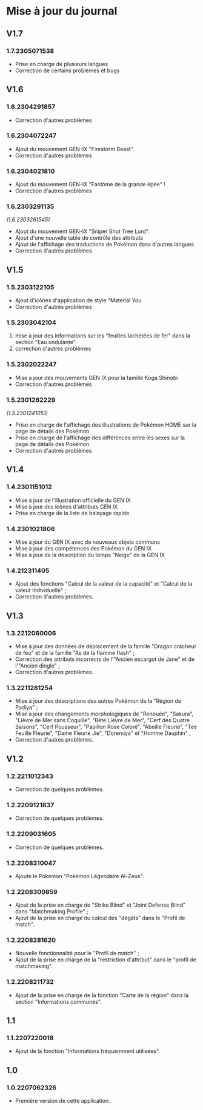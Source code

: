 # Mise à jour du journal
## V1.7
### 1.7.2305071538
- Prise en charge de plusieurs langues
- Correction de certains problèmes et bugs
## V1.6
### 1.6.2304291857
- Correction d'autres problèmes
### 1.6.2304072247
- Ajout du mouvement GEN-IX "Firestorm Beast".
- Correction d'autres problèmes
### 1.6.2304021810
- Ajout du mouvement GEN-IX "Fantôme de la grande épée" !
- Correction d'autres problèmes
### 1.6.2303291135
_(1.6.2303261545)_
- Ajout du mouvement GEN-IX "Sniper Shot Tree Lord".
- Ajout d'une nouvelle table de contrôle des attributs
- Ajout de l'affichage des traductions de Pokémon dans d'autres langues
- Correction d'autres problèmes

## V1.5

### 1.5.2303122105
- Ajout d'icônes d'application de style "Material You
- Correction d'autres problèmes

### 1.5.2303042104
1. mise à jour des informations sur les "feuilles tachetées de fer" dans la section "Eau ondulante".
2. correction d'autres problèmes
### 1.5.2302022247
- Mise à jour des mouvements GEN IX pour la famille Koga Shinobi
- Correction d'autres problèmes
### 1.5.2301262229
_(1.5.2301241051)_
- Prise en charge de l'affichage des illustrations de Pokémon HOME sur la page de détails des Pokémon
- Prise en charge de l'affichage des différences entre les sexes sur la page de détails des Pokémon
- Correction d'autres problèmes
## V1.4
### 1.4.2301151012
- Mise à jour de l'illustration officielle du GEN IX
- Mise à jour des icônes d'attributs GEN IX
- Prise en charge de la liste de balayage rapide
### 1.4.2301021806
- Mise à jour du GEN IX avec de nouveaux objets communs
- Mise à jour des compétences des Pokémon du GEN IX
- Mise à jour de la description du temps "Neige" de la GEN IX
### 1.4.212311405
- Ajout des fonctions "Calcul de la valeur de la capacité" et "Calcul de la valeur individuelle" ;
- Correction d'autres problèmes.
## V1.3
### 1.3.2212060006
- Mise à jour des données de déplacement de la famille "Dragon cracheur de feu" et de la famille "As de la flamme flash" ;
- Correction des attributs incorrects de l'"Ancien escargot de Jane" et de l'"Ancien dingle" ;
- Correction d'autres problèmes.
### 1.3.2211281254
- Mise à jour des descriptions des autres Pokémon de la "Région de Padiya" ;
- Mise à jour des changements morphologiques de "Renouée", "Sakura", "Lièvre de Mer sans Coquille", "Bête Lièvre de Mer", "Cerf des Quatre Saisons", "Cerf Pousseur", "Papillon Rose Coloré", "Abeille Fleurie", "Tee Feuille Fleurie", "Dame Fleurie Jie", "Doremiya" et "Homme Dauphin" ;
- Correction d'autres problèmes.
## V1.2
### 1.2.2211012343
- Correction de quelques problèmes.
### 1.2.2209121837
- Correction de quelques problèmes.
### 1.2.2209031605
- Correction de quelques problèmes.
### 1.2.2208310047
- Ajoute le Pokémon "Pokémon Légendaire Al-Zeus".
### 1.2.2208300859
- Ajout de la prise en charge de "Strike Blind" et "Joint Defense Blind" dans "Matchmaking Profile" ;
- Ajout de la prise en charge du calcul des "dégâts" dans le "Profil de match".
### 1.2.2208281620 
- Nouvelle fonctionnalité pour le "Profil de match" ;
- Ajout de la prise en charge de la "restriction d'attribut" dans le "profil de matchmaking".
### 1.2.2208211732
- Ajout de la prise en charge de la fonction "Carte de la région" dans la section "Informations communes".
## 1.1
### 1.1.2207220018
- Ajout de la fonction "Informations fréquemment utilisées".
## 1.0
### 1.0.2207062326
- Première version de cette application.
